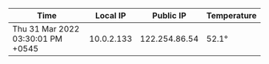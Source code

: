 | Time     | Local IP | Public IP | Temperature |
| ----------- | ----------- | ----------- | ----------- |
| Thu 31 Mar 2022 03:30:01 PM +0545      | 10.0.2.133     | 122.254.86.54  | 52.1° |
